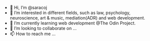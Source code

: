 - 👋 Hi, I’m @saracoj
- 👀 I’m interested in different fields, such as law, psychology, neuroscience, art & music, mediation(ADR) and web development.
- 🌱 I’m currently learning web development @The Odin Project.
- 💞️ I’m looking to collaborate on ...
- 📫 How to reach me ...

<!---
saracoj/saracoj is a ✨ special ✨ repository because its `README.md` (this file) appears on your GitHub profile.
You can click the Preview link to take a look at your changes.
--->

